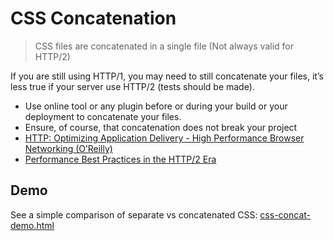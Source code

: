 # CSS Concatenation

> CSS files are concatenated in a single file (Not always valid for HTTP/2)

If you are still using HTTP/1, you may need to still concatenate your files, it’s less true if your server use HTTP/2 (tests should be made).

* Use online tool or any plugin before or during your build or your deployment to concatenate your files.
* Ensure, of course, that concatenation does not break your project
* [HTTP: Optimizing Application Delivery - High Performance Browser Networking (O’Reilly)](https://hpbn.co/optimizing-application-delivery/#optimizing-for-http2)
* [Performance Best Practices in the HTTP/2 Era](https://deliciousbrains.com/performance-best-practices-http2/)

## Demo
See a simple comparison of separate vs concatenated CSS: [css-concat-demo.html](./css-concat-demo.html)
